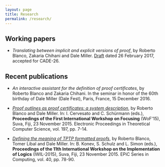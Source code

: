 ```yaml
---
layout: page
title: Research
permalink: /research/
---
```


## Working papers

* *Translating between implicit and explicit versions of proof*, by Roberto
  Blanco, Zakaria Chihani and Dale Miller.
  [Draft](http://www.lix.polytechnique.fr/Labo/Dale.Miller/papers/implicit-explicit-draft.pdf)
  dated 26 February 2017, accepted for CADE-26.

## Recent publications

* *An interactive assistant for the definition of proof certificates*, by
  Roberto Blanco and Zakaria Chihani. In the seminar in honor of the 60th
  birthday of Dale Miller (Dale Fest), Paris, France, 15 December 2016.

* [*Proof outlines as proof certificates: a system
  description*](http://eptcs.web.cse.unsw.edu.au/paper.cgi?WoF15.2.pdf), by
  Roberto Blanco and Dale Miller. In: I. Cervesato and C. Schürmann (eds.),
  **Proceedings of the First International Workshop on Focusing** (WoF'15),
  Suva, Fiji, 23 November 2015. Electronic Proceedings in Theoretical
  Computer Science, vol. 197, pp. 7-14.

* [*Defining the meaning of TPTP formatted
  proofs*](http://easychair.org/publications/download/Defining_the_meaning_of_TPTP_formatted_proofs),
  by Roberto Blanco, Tomer Libal and Dale Miller. In: B. Konev, S. Schulz and
  L. Simon (eds.), **Proceedings of the 11th International Workshop on the
  Implementation of Logics** (IWIL-2015), Suva, Fiji, 23 November 2015. EPiC
  Series in Computing, vol. 40, pp. 78-90.
